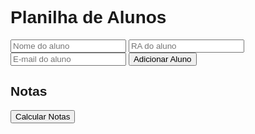 <html lang="pt-br">
<head>
  <meta charset="UTF-8">
  <meta name="viewport" content="width=device-width, initial-scale=1.0">
  <title>Planilha de Alunos</title>
  <style>
    body {
      font-family: Arial, sans-serif;
    }

    input, button {
      margin-bottom: 10px;
    }

    #notas {
      margin-top: 20px;
    }

    #lista-alunos {
      list-style: none;
      padding: 0;
    }

    .aluno {
      margin-bottom: 10px;
    }

    .aluno input {
      margin-right: 10px;
    }
  </style>
</head>
<body>
  <h1>Planilha de Alunos</h1>
  <div id="alunos">
    <input type="text" id="nome" placeholder="Nome do aluno">
    <input type="text" id="ra" placeholder="RA do aluno">
    <input type="email" id="email" placeholder="E-mail do aluno">
    <button onclick="adicionarAluno()">Adicionar Aluno</button>
  </div>
  <div id="notas">
    <h2>Notas</h2>
    <ul id="lista-alunos">
    </ul>
    <button onclick="calcularNotas()">Calcular Notas</button>
  </div>
  <script>
    function adicionarAluno() {
      let nome = document.getElementById("nome").value;
      let ra = document.getElementById("ra").value;
      let email = document.getElementById("email").value;
      let aluno = { nome: nome, ra: ra, email: email, notas: [] };

      let listaAlunos = document.getElementById("lista-alunos");
      let li = document.createElement("li");
      li.classList.add("aluno");

      let inputs = "";
      inputs += '<input type="text" value="' + nome + '" placeholder="Nome do aluno">';
      inputs += '<input type="text" value="' + ra + '" placeholder="RA do aluno">';
      inputs += '<input type="email" value="' + email + '" placeholder="E-mail do aluno">';
      inputs += '<button onclick="editarAluno(this)">Editar</button>';
      inputs += '<button onclick="adicionarNota(this)">Adicionar Nota</button>';
      inputs += '<button onclick="excluirAluno(this)">Excluir</button>';
      li.innerHTML = inputs;
      listaAlunos.appendChild(li);

      let alunosSalvos = JSON.parse(localStorage.getItem('alunos')) || [];
      alunosSalvos.push(aluno);
      localStorage.setItem('alunos', JSON.stringify(alunosSalvos));
    }

    function adicionarNota(btn) {
      let li = btn.parentNode;
      let nomeNota = prompt("Digite o nome da nota:");
      let nota = parseFloat(prompt("Digite a nota:"));
      let alunoIndex = Array.from(li.parentNode.children).indexOf(li);
      let alunosSalvos = JSON.parse(localStorage.getItem('alunos')) || [];
      alunosSalvos[alunoIndex].notas.push({ nome: nomeNota, valor: nota });
      localStorage.setItem('alunos', JSON.stringify(alunosSalvos));
    }

    function editarAluno(btn) {
      let li = btn.parentNode;
      let nome = li.querySelector("input[type='text']:nth-child(1)").value;
      let ra = li.querySelector("input[type='text']:nth-child(2)").value;
      let email = li.querySelector("input[type='email']").value;
      let alunoIndex = Array.from(li.parentNode.children).indexOf(li);
      let alunosSalvos = JSON.parse(localStorage.getItem('alunos')) || [];
      alunosSalvos[alunoIndex].nome = nome;
      alunosSalvos[alunoIndex].ra = ra;
      alunosSalvos[alunoIndex].email = email;
      localStorage.setItem('alunos', JSON.stringify(alunosSalvos));
    }

    function excluirAluno(btn) {
      let confirma = confirm("Tem certeza que deseja excluir este aluno?");
      if (confirma) {
        let li = btn.parentNode;
        let alunoIndex = Array.from(li.parentNode.children).indexOf(li);
        let alunosSalvos = JSON.parse(localStorage.getItem('alunos')) || [];
        alunosSalvos.splice(alunoIndex, 1);
        localStorage.setItem('alunos', JSON.stringify(alunosSalvos));
        li.remove();
      }
    }

    function calcularNotas() {
      let listaAlunos = document.querySelectorAll("#lista-alunos .aluno");
      listaAlunos.forEach(function(aluno) {
        let notas = aluno.querySelectorAll("input[type='number']");
        let total = 0;
        notas.forEach(function(nota) {
          total += parseFloat(nota.value);
        });
        let media = total / notas.length;
        alert("A média do aluno é: " + media.toFixed(2));
      });
    }
    window.onload = function() {
      let alunosSalvos = JSON.parse(localStorage.getItem('alunos')) || [];
      let listaAlunos = document.getElementById("lista-alunos");
      alunosSalvos.forEach(function(aluno) {
        let li = document.createElement("li");
        li.classList.add("aluno");
        let inputs = "";
        inputs += '<input type="text" value="' + aluno.nome + '" placeholder="Nome do aluno">';
        inputs += '<input type="text" value="' + aluno.ra + '" placeholder="RA do aluno">';
        inputs += '<input type="email" value="' + aluno.email + '" placeholder="E-mail do aluno">';
        inputs += '<button onclick="editarAluno(this)">Editar</button>';
        inputs += '<button onclick="adicionarNota(this)">Adicionar Nota</button>';
        inputs += '<button onclick="excluirAluno(this)">Excluir</button>';
        aluno.notas.forEach(function(nota) {
          inputs += '<input type="text" value="' + nota.nome + '" placeholder="Nome da nota">';
          inputs += '<input type="number" value="' + nota.valor + '" placeholder="Nota">';
        });
        li.innerHTML = inputs;
        listaAlunos.appendChild(li);
      });
    };
  </script>
</body>
</html>
